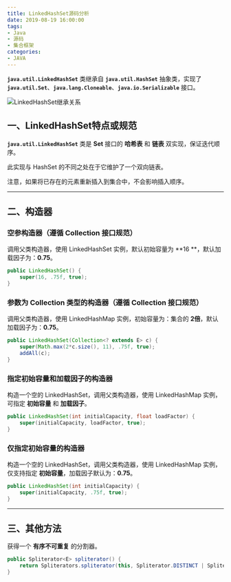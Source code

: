 ```yaml
---
title: LinkedHashSet源码分析
date: 2019-08-19 16:00:00
tags:
- Java
- 源码
- 集合框架
categories:
- JAVA
---
```


**`java.util.LinkedHashSet`** 类继承自 **`java.util.HashSet`** 抽象类，实现了 **`java.util.Set`**、**`java.lang.Cloneable`**、**`java.io.Serializable`** 接口。

![LinkedHashSet继承关系](/images/javase/LinkedHashSet-source-analysis/LinkedHashSet1.png "LinkedHashSet继承关系")

<!-- more -->

## 一、LinkedHashSet特点或规范

**`java.util.LinkedHashSet`** 类是 **Set** 接口的 **哈希表** 和 **链表** 双实现，保证迭代顺序。

此实现与 HashSet 的不同之处在于它维护了一个双向链表。

注意，如果将已存在的元素重新插入到集合中，不会影响插入顺序。

---

## 二、构造器

### 空参构造器（遵循 Collection 接口规范）

调用父类构造器，使用 LinkedHashSet 实例，默认初始容量为 **16 **，默认加载因子为：**0.75**。
```java
public LinkedHashSet() {
    super(16, .75f, true);
}
```

### 参数为 Collection 类型的构造器（遵循 Collection 接口规范）

调用父类构造器，使用 LinkedHashMap 实例，初始容量为：集合的 **2倍**，默认加载因子为：**0.75**。
```java
public LinkedHashSet(Collection<? extends E> c) {
    super(Math.max(2*c.size(), 11), .75f, true);
    addAll(c);
}
```

### 指定初始容量和加载因子的构造器

构造一个空的 LinkedHashSet，调用父类构造器，使用 LinkedHashMap 实例，可指定 **初始容量** 和 **加载因子**。
```java
public LinkedHashSet(int initialCapacity, float loadFactor) {
    super(initialCapacity, loadFactor, true);
}
```

### 仅指定初始容量的构造器

构造一个空的 LinkedHashSet，调用父类构造器，使用 LinkedHashMap 实例，仅支持指定 **初始容量**，加载因子默认为：**0.75**。
```java
public LinkedHashSet(int initialCapacity) {
    super(initialCapacity, .75f, true);
}
```

---

## 三、其他方法

获得一个 **有序不可重复** 的分割器。
```java
public Spliterator<E> spliterator() {
    return Spliterators.spliterator(this, Spliterator.DISTINCT | Spliterator.ORDERED);
}
```
